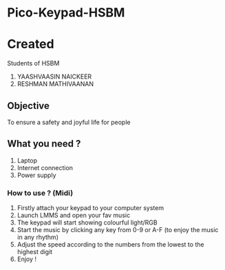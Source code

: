 # Pico-Keypad-HSBM

# Created
 Students of HSBM
 1. YAASHVAASIN NAICKEER
 2. RESHMAN MATHIVAANAN

## Objective
To ensure a safety and joyful life for people

## What you need ?
1. Laptop
2. Internet connection
3. Power supply

### How to use ? (Midi)
1. Firstly attach your keypad to your computer system
2. Launch LMMS and open your fav music
3. The keypad will start showing colourful light/RGB
4. Start the music by clicking any key from 0-9 or A-F (to enjoy the music in any rhythm)
5. Adjust the speed according to the numbers from the lowest to the highest digit
6. Enjoy !

